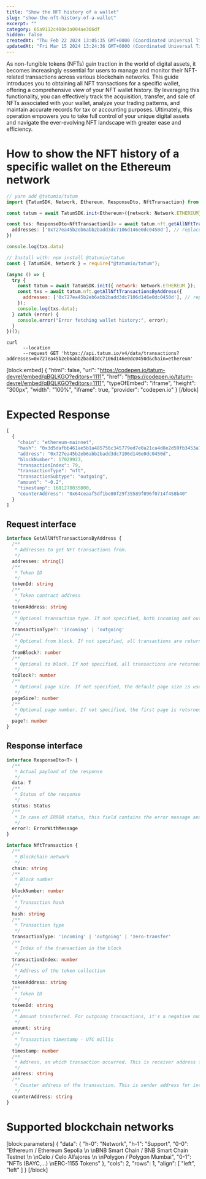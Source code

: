 ```yaml
---
title: "Show the NFT history of a wallet"
slug: "show-the-nft-history-of-a-wallet"
excerpt: ""
category: 65a9112c408e3a004ae366df
hidden: false
createdAt: "Thu Feb 22 2024 13:05:35 GMT+0000 (Coordinated Universal Time)"
updatedAt: "Fri Mar 15 2024 13:24:36 GMT+0000 (Coordinated Universal Time)"
---
```

As non-fungible tokens (NFTs) gain traction in the world of digital assets, it becomes increasingly essential for users to manage and monitor their NFT-related transactions across various blockchain networks. This guide introduces you to obtaining all NFT transactions for a specific wallet, offering a comprehensive view of your NFT wallet history. By leveraging this functionality, you can effectively track the acquisition, transfer, and sale of NFTs associated with your wallet, analyze your trading patterns, and maintain accurate records for tax or accounting purposes. Ultimately, this operation empowers you to take full control of your unique digital assets and navigate the ever-evolving NFT landscape with greater ease and efficiency.

# How to show the NFT history of a specific wallet on the Ethereum network

```typescript
// yarn add @tatumio/tatum
import {TatumSDK, Network, Ethereum, ResponseDto, NftTransaction} from '@tatumio/tatum'

const tatum = await TatumSDK.init<Ethereum>({network: Network.ETHEREUM})

const txs: ResponseDto<NftTransaction[]> = await tatum.nft.getAllNftTransactionsByAddress({
  addresses: ['0x727ea45b2eb6abb2badd3dc7106d146e0dc0450d'], // replace with your address
})

console.log(txs.data)
```
```javascript
// Install with: npm install @tatumio/tatum
const { TatumSDK, Network } = require("@tatumio/tatum");

(async () => {
  try {
    const tatum = await TatumSDK.init({ network: Network.ETHEREUM });
    const txs = await tatum.nft.getAllNftTransactionsByAddress({
      addresses: ['0x727ea45b2eb6abb2badd3dc7106d146e0dc0450d'], // replace with your address
    });
    console.log(txs.data);
  } catch (error) {
    console.error("Error fetching wallet history:", error);
  }
})();
```
```curl
curl 
      --location 
      --request GET 'https://api.tatum.io/v4/data/transactions?addresses=0x727ea45b2eb6abb2badd3dc7106d146e0dc0450d&chain=ethereum'
```

[block:embed]
{
  "html": false,
  "url": "https://codepen.io/tatum-devrel/embed/qBQLKGO?editors=1111",
  "href": "https://codepen.io/tatum-devrel/embed/qBQLKGO?editors=1111",
  "typeOfEmbed": "iframe",
  "height": "300px",
  "width": "100%",
  "iframe": true,
  "provider": "codepen.io"
}
[/block]


# Expected Response

```javascript
[
  {
    "chain": "ethereum-mainnet",
    "hash": "0x3d5dafbb461ae5b1a485756c345779ed7e0a21ca4d8e2d59fb3453a7c38131b9",
    "address": "0x727ea45b2eb6abb2badd3dc7106d146e0dc0450d",
    "blockNumber": 17029923,
    "transactionIndex": 79,
    "transactionType": "nft",
    "transactionSubtype": "outgoing",
    "amount": "-0.2",
    "timestamp": 1681278035000,
    "counterAddress": "0x64ceaaf5df1be80f29f35589f096f0714f458b40"
  }
]
```

## Request interface

```typescript
interface GetAllNftTransactionsByAddress {
  /**
   * Addresses to get NFT transactions from.
   */
  addresses: string[]
  /**
   * Token ID
   */
  tokenId: string
  /**
   * Token contract address
   */
  tokenAddress: string
  /**
   * Optional transaction type. If not specified, both incoming and outgoing transactions are returned.
   */
  transactionType?: 'incoming' | 'outgoing'
  /**
   * Optional from block. If not specified, all transactions are returned from the beginning of the blockchain.
   */
  fromBlock?: number
  /**
   * Optional to block. If not specified, all transactions are returned up till now.
   */
  toBlock?: number
  /**
   * Optional page size. If not specified, the default page size is used, which is 10.
   */
  pageSize?: number
  /**
   * Optional page number. If not specified, the first page is returned.
   */
  page?: number
}
```

## Response interface

```typescript
interface ResponseDto<T> {
  /**
   * Actual payload of the response
   */
  data: T
  /**
   * Status of the response
   */
  status: Status
  /**
   * In case of ERROR status, this field contains the error message and detailed description
   */
  error?: ErrorWithMessage
}

interface NftTransaction {
  /**
   * Blockchain network
   */
  chain: string
  /**
   * Block number
   */
  blockNumber: number
  /**
   * Transaction hash
   */
  hash: string
  /**
   * Transaction type
   */
  transactionType: 'incoming' | 'outgoing' | 'zero-transfer'
  /**
   * Index of the transaction in the block
   */
  transactionIndex: number
  /**
   * Address of the token collection
   */
  tokenAddress: string
  /**
   * Token ID
   */
  tokenId: string
  /**
   * Amount transferred. For outgoing transactions, it's a negative number. For zero-transfer transactions, it's always 0. For incoming transactions, it's a positive number.
   */
  amount: string
  /**
   * Transaction timestamp - UTC millis
   */
  timestamp: number
  /**
   * Address, on which transaction occurred. This is receiver address for incoming transactions and sender address for outgoing transactions.
   */
  address: string
  /**
   * Counter address of the transaction. This is sender address for incoming transactions on `address` and receiver address for outgoing transactions on `address`.
   */
  counterAddress: string
}
```

# Supported blockchain networks

[block:parameters]
{
  "data": {
    "h-0": "Network",
    "h-1": "Support",
    "0-0": "Ethereum / Ethereum Sepolia  \n  \nBNB Smart Chain / BNB Smart Chain Testnet  \n  \nCelo / Celo Alfajores  \n  \nPolygon / Polygon Mumbai",
    "0-1": "NFTs (BAYC,...)  \nERC-1155 Tokens"
  },
  "cols": 2,
  "rows": 1,
  "align": [
    "left",
    "left"
  ]
}
[/block]
